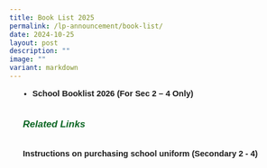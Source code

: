 ```yaml
---
title: Book List 2025
permalink: /lp-announcement/book-list/
date: 2024-10-25
layout: post
description: ""
image: ""
variant: markdown
---
```

<ul style="margin-top:-5px;">
	<li style="font-size:14.5px; line-height:2;margin-left:17px;font-family:sans-serif;"><a href="https://drive.google.com/file/d/1vuoxU9Ca9AtaEVDCQW_X0UkTqD4CA_pn/view?usp=sharing" style="font-size:14.5px; line-height:1.5;font-family:sans-serif;font-weight:bold;text-decoration: none;">School Booklist 2026 (For Sec 2 – 4 Only)</a></li>


<h6 style="color:#0B6623;font-family:sans-serif;font-weight:bold;margin-top:30px;"><strong style="font-family:sans-serif;font-size:17px;color:#0B6623;">Related Links</strong></h6>
	<a href="https://drive.google.com/file/d/1__J9lfkEvVQZ7ZAgASIxLBQOmC854ntP/view?usp=sharing" style="font-size:14.5px; line-height:1.5;font-family:sans-serif;font-weight:bold;text-decoration: none;">Instructions on purchasing school uniform (Secondary 2 - 4)</a></ul>